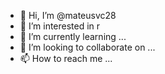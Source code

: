 - 👋 Hi, I’m @mateusvc28
- 👀 I’m interested in r
- 🌱 I’m currently learning ...
- 💞️ I’m looking to collaborate on ...
- 📫 How to reach me ...

<!---
mateusvc28/mateusvc28 is a ✨ special ✨ repository because its `README.md` (this file) appears on your GitHub profile.
You can click the Preview link to take a look at your changes.
--->
